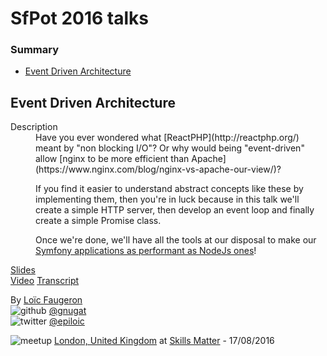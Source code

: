 # SfPot 2016 talks

### Summary

- [Event Driven Architecture](#event-driven-architecture)

## Event Driven Architecture

<dl>
  <dt>Description</dt>
  <dd>Have you ever wondered what [ReactPHP](http://reactphp.org/) meant by "non blocking I/O"? Or why would being "event-driven" allow [nginx to be more efficient than Apache](https://www.nginx.com/blog/nginx-vs-apache-our-view/)?
  
  If you find it easier to understand abstract concepts like these by implementing them, then you're in luck because in this talk we'll create a simple HTTP server, then develop an event loop and finally create a simple Promise class.

  Once we're done, we'll have all the tools at our disposal to make our
  [Symfony applications as performant as NodeJs ones](https://gnugat.github.io/2016/04/13/super-speed-sf-react-php.html)!
  </dd>
</dl>

[Slides](https://speakerdeck.com/gnugat/event-driven-architecture#)  
[Video](https://skillsmatter.com/skillscasts/8617-event-driven-architecture)
[Transcript](https://gnugat.github.io/2016/04/27/event-driven-architecture.html)

By [Loïc Faugeron](https://connect.sensiolabs.com/profile/gnusat)  
![github](icon/github.png) [@gnugat](https://github.com/gnugat)  
![twitter](icon/twitter.png) [@epiloic](https://twitter.com/epiloic)

![meetup](icon/location.png) [London, United Kingdom](http://www.meetup.com/symfony/events/233256011/) at [Skills Matter](https://skillsmatter.com/meetups/8338-symfony-meetup) - 17/08/2016
